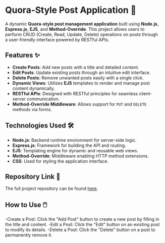 # Quora-Style Post Application 📝

A dynamic **Quora-style post management application** built using **Node.js**, **Express.js**, **EJS**, and **Method-Override**. This project allows users to perform CRUD (Create, Read, Update, Delete) operations on posts through a user-friendly interface powered by RESTful APIs.

## Features ✨

- **Create Posts**: Add new posts with a title and detailed content.  
- **Edit Posts**: Update existing posts through an intuitive edit interface.  
- **Delete Posts**: Remove unwanted posts easily with a single click.  
- **Dynamic Views**: Utilizes **EJS** templates to render and manage post content dynamically.  
- **RESTful APIs**: Designed with RESTful principles for seamless client-server communication.  
- **Method-Override Middleware**: Allows support for `PUT` and `DELETE` methods via forms.  

## Technologies Used 🛠️

- **Node.js**: Backend runtime environment for server-side logic.  
- **Express.js**: Framework for building the API and routing.  
- **EJS**: Templating engine for dynamic and reusable web views.  
- **Method-Override**: Middleware enabling HTTP method extensions.  
- **CSS**: Used for styling the application interface.  

## Repository Link 🔗

The full project repository can be found [here](https://github.com/always-mayur/RESTfull-API-s.git).

## How to Use 🖱️

-Create a Post: Click the "Add Post" button to create a new post by filling in the title and content.
-Edit a Post: Click the "Edit" button on an existing post to modify its details.
-Delete a Post: Click the "Delete" button on a post to permanently remove it.
